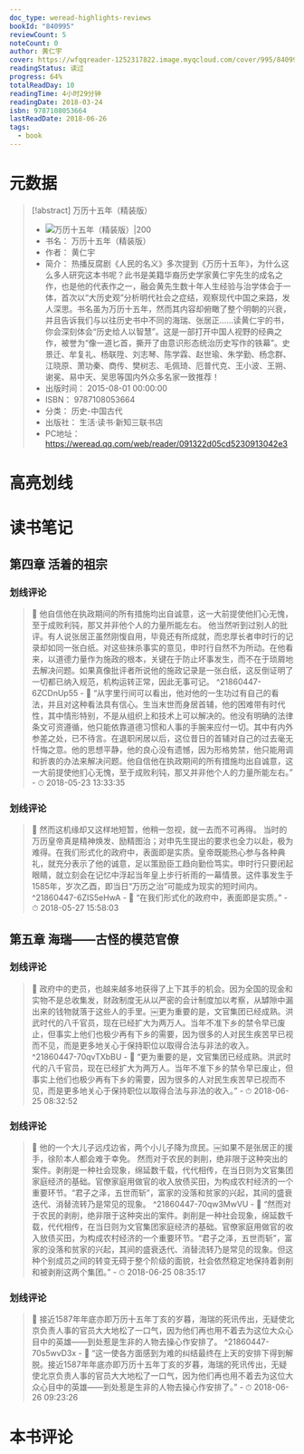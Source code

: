 ```yaml
---
doc_type: weread-highlights-reviews
bookId: "840995"
reviewCount: 5
noteCount: 0
author: 黄仁宇
cover: https://wfqqreader-1252317822.image.myqcloud.com/cover/995/840995/t7_840995.jpg
readingStatus: 读过
progress: 64%
totalReadDay: 10
readingTime: 4小时29分钟
readingDate: 2018-03-24
isbn: 9787108053664
lastReadDate: 2018-06-26
tags:
  - book
---
```

# 元数据
> [!abstract] 万历十五年（精装版）
> - ![ 万历十五年（精装版）|200](https://wfqqreader-1252317822.image.myqcloud.com/cover/995/840995/t7_840995.jpg)
> - 书名： 万历十五年（精装版）
> - 作者： 黄仁宇
> - 简介： 热播反腐剧《人民的名义》多次提到《万历十五年》，为什么这么多人研究这本书呢？此书是美籍华裔历史学家黄仁宇先生的成名之作，也是他的代表作之一，融会黄先生数十年人生经验与治学体会于一体，首次以“大历史观”分析明代社会之症结，观察现代中国之来路，发人深思。书名虽为万历十五年，然而其内容却俯瞰了整个明朝的兴衰，并且告诉我们与以往历史书中不同的海瑞、张居正……读黄仁宇的书，你会深刻体会“历史给人以智慧”。这是一部打开中国人视野的经典之作，被誉为“像一道匕首，撕开了由意识形态统治历史写作的铁幕”。史景迁、牟复礼、杨联陞、刘志琴、陈学霖、赵世瑜、朱学勤、杨念群、江晓原、萧功秦、商传、樊树志、毛佩琦、厄普代克、王小波、王朔、谢冕、易中天、吴思等国内外众多名家一致推荐！
> - 出版时间： 2015-08-01 00:00:00
> - ISBN： 9787108053664
> - 分类： 历史-中国古代
> - 出版社： 生活·读书·新知三联书店
> - PC地址：https://weread.qq.com/web/reader/091322d05cd5230913042e3

# 高亮划线

# 读书笔记

## 第四章 活着的祖宗

### 划线评论
> 📌 他自信他在执政期间的所有措施均出自诚意，这一大前提使他扪心无愧，至于成败利钝，那又并非他个人的力量所能左右。
他当然听到过别人的批评。有人说张居正虽然刚愎自用，毕竟还有所成就，而忠厚长者申时行的记录却如同一张白纸。对这些抹杀事实的意见，申时行自然不为所动。在他看来，以道德力量作为施政的根本，关键在于防止坏事发生，而不在于琐屑地去解决问题。如果真像批评者所说他的施政记录是一张白纸，这反倒证明了一切都已纳入规范，机构运转正常，因此无事可记。  ^21860447-6ZCDnUp55
    - 💭 “从字里行间可以看出，他对他的一生功过有自己的看法，并且对这种看法具有信心。生当末世而身居首辅，他的困难带有时代性，其中情形特别，不是从组织上和技术上可以解决的。他没有明确的法律条文可资遵循，他只能依靠道德习惯和人事的手腕来应付一切。其中有内外参差之处，已不待言。在退职闲居以后，这位昔日的首辅对自己的过去毫无忏悔之意。他的思想平静，他的良心没有遗憾，因为形格势禁，他只能用调和折衷的办法来解决问题。他自信他在执政期间的所有措施均出自诚意，这一大前提使他扪心无愧，至于成败利钝，那又并非他个人的力量所能左右。”
    - ⏱ 2018-05-23 13:33:35

### 划线评论
> 📌 然而这机缘却又这样地短暂，他稍一忽视，就一去而不可再得。
当时的万历皇帝真是精神焕发、励精图治；对申先生提出的要求也全力以赴，极为难得。在我们形式化的政府中，表面即是实质。皇帝既能热心参与各种典礼，就充分表示了他的诚意，足以策励臣工趋向勤俭笃实。申时行只要闭起眼睛，就立刻会在记忆中浮起当年皇上步行祈雨的一幕情景。这件事发生于1585年，岁次乙酉，即当日“万历之治”可能成为现实的短时间内。  ^21860447-6ZIS5eHwA
    - 💭 “在我们形式化的政府中，表面即是实质。”
    - ⏱ 2018-05-27 15:58:03
   
## 第五章 海瑞——古怪的模范官僚

### 划线评论
> 📌 政府中的吏员，也越来越多地获得了上下其手的机会。因为全国的现金和实物不是总收集发，财政制度无从以严密的会计制度加以考察，从罅隙中漏出来的钱物就落于这些人的手里。￼更为重要的是，文官集团已经成熟。洪武时代的八千官员，现在已经扩大为两万人。当年不准下乡的禁令早已废止，但事实上他们也极少再有下乡的需要，因为很多的人对民生疾苦早已视而不见，而是更多地关心于保持职位以取得合法与非法的收入。  ^21860447-70qvTXbBU
    - 💭 “更为重要的是，文官集团已经成熟。洪武时代的八千官员，现在已经扩大为两万人。当年不准下乡的禁令早已废止，但事实上他们也极少再有下乡的需要，因为很多的人对民生疾苦早已视而不见，而是更多地关心于保持职位以取得合法与非法的收入。”
    - ⏱ 2018-06-25 08:32:52

### 划线评论
> 📌 他的一个大儿子远戍边省，两个小儿子降为庶民。￼如果不是张居正的援手，徐阶本人都会难于幸免。
然而对于农民的剥削，绝非限于这种突出的案件。剥削是一种社会现象，绵延数千载，代代相传，在当日则为文官集团家庭经济的基础。官僚家庭用做官的收入放债买田，为构成农村经济的一个重要环节。“君子之泽，五世而斩”，富家的没落和贫家的兴起，其间的盛衰迭代、消替流转乃是常见的现象。  ^21860447-70qw3MwVU
    - 💭 “然而对于农民的剥削，绝非限于这种突出的案件。剥削是一种社会现象，绵延数千载，代代相传，在当日则为文官集团家庭经济的基础。官僚家庭用做官的收入放债买田，为构成农村经济的一个重要环节。“君子之泽，五世而斩”，富家的没落和贫家的兴起，其间的盛衰迭代、消替流转乃是常见的现象。但这种个别成员之间的转变无碍于整个阶级的面貌，社会依然稳定地保持着剥削和被剥削这两个集团。”
    - ⏱ 2018-06-25 08:35:17

### 划线评论
> 📌 接近1587年年底亦即万历十五年丁亥的岁暮，海瑞的死讯传出，无疑使北京负责人事的官员大大地松了一口气，因为他们再也用不着去为这位大众心目中的英雄——到处惹是生非的人物去操心作安排了。  ^21860447-70s5wvD3x
    - 💭 “这一使各方面感到为难的纠结最终在上天的安排下得到解脱。接近1587年年底亦即万历十五年丁亥的岁暮，海瑞的死讯传出，无疑使北京负责人事的官员大大地松了一口气，因为他们再也用不着去为这位大众心目中的英雄——到处惹是生非的人物去操心作安排了。”
    - ⏱ 2018-06-26 09:23:26
   
# 本书评论

